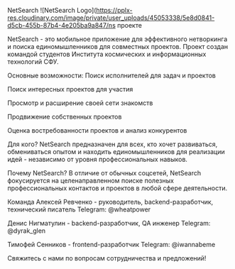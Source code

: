 NetSearch
![NetSearch Logo](https://pplx-res.cloudinary.com/image/private/user_uploads/45053338/5e8d0841-d5cb-455b-87b4-4e205ba9a847/ns проекте

NetSearch - это мобильное приложение для эффективного нетворкинга и поиска единомышленников для совместных проектов. Проект создан командой студентов Института космических и информационных технологий СФУ.

Основные возможности:
Поиск исполнителей для задач и проектов

Поиск интересных проектов для участия

Просмотр и расширение своей сети знакомств

Продвижение собственных проектов

Оценка востребованности проектов и анализ конкурентов

Для кого?
NetSearch предназначен для всех, кто хочет развиваться, обмениваться опытом и находить единомышленников для реализации идей - независимо от уровня профессиональных навыков.

Почему NetSearch?
В отличие от обычных соцсетей, NetSearch фокусируется на целенаправленном поиске полезных профессиональных контактов и проектов в любой сфере деятельности.

Команда
Алексей Ревченко - руководитель, backend-разработчик, технический писатель
Telegram: @wheatpower

Денис Нигматулин - backend-разработчик, QA инженер
Telegram: @dyrak_glen

Тимофей Сенников - frontend-разработчик
Telegram: @iwannabeme

Свяжитесь с нами по вопросам сотрудничества и предложений!
